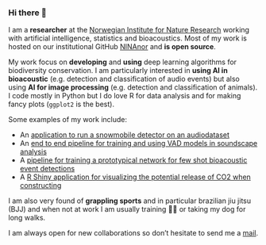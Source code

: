 ### Hi there 👋

I am a **researcher** at the [Norwegian Institute for Nature Research](https://www.nina.no/english/home) working with artificial intelligence, statistics and bioacoustics. Most of my work is hosted on our institutional GitHub [NINAnor](https://github.com/NINAnor) and **is open source**.

My work focus on **developing** and **using** deep learning algorithms for biodiversity conservation. I am particularly interested in **using AI in bioacoustic** (e.g. detection and classification of audio events) but also using **AI for image processing** (e.g. detection and classification of animals). I code mostly in Python but I do love R for data analysis and for making fancy plots (`ggplot2` is the best).

Some examples of my work include:

- An [application to run a snowmobile detector on an audiodataset](https://github.com/NINAnor/snowmobile_analyzer)
- An [end to end pipeline for training and using VAD models in soundscape analysis](https://github.com/NINAnor/ecoVAD)
- A [pipeline for training a prototypical network for few shot bioacoustic event detections](https://github.com/NINAnor/rare_species_detections)
- A [R Shiny application for visualizing the potential release of CO2 when constructing](https://carbonviewer.nina.no/)

I am also very found of **grappling sports** and in particular brazilian jiu jitsu (BJJ) and when not at work I am usually training 🤼‍♂️ or taking my dog for long walks.

I am always open for new collaborations so don’t hesitate to send me a [mail](benjamin.cretois@nina.no).

